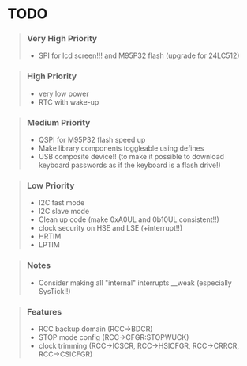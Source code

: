 # TODO
>### Very High Priority
>* SPI for lcd screen!!! and M95P32 flash (upgrade for 24LC512)

>### High Priority
>* very low power
>* RTC with wake-up

>### Medium Priority
>* QSPI for M95P32 flash speed up
>* Make library components toggleable using defines
>* USB composite device!! (to make it possible to download keyboard passwords as if the keyboard is a flash drive!)

>### Low Priority
>* I2C fast mode
>* I2C slave mode
>* Clean up code (make 0xA0UL and 0b10UL consistent!!)
>* clock security on HSE and LSE (+interrupt!!)
>* HRTIM
>* LPTIM


>### Notes
>* Consider making all "internal" interrupts __weak (especially SysTick!!)

>### Features
>* RCC backup domain (RCC->BDCR)
>* STOP mode config (RCC->CFGR:STOPWUCK)
>* clock trimming (RCC->ICSCR, RCC->HSICFGR, RCC->CRRCR, RCC->CSICFGR)

